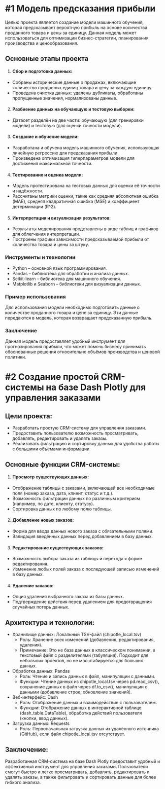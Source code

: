 # #1 Модель предсказания прибыли
Целью проекта является создание модели машинного обучения, которая предсказывает вероятную прибыль на основе количества проданного товара и цены за единицу. Данная модель может использоваться для оптимизации бизнес-стратегии, планирования производства и ценообразования.

## Основные этапы проекта
1. #### Сбор и подготовка данных:
- Собраны исторические данные о продажах, включающие количество проданных единиц товара и цену за каждую единицу.
- Проведена очистка данных: удалены дубликаты, обработаны пропущенные значения, нормализованы данные.
2. #### Разбиение данных на обучающую и тестовую выборки:
- Датасет разделён на две части: обучающую (для тренировки модели) и тестовую (для оценки точности модели).
3. #### Создание и обучение модели:
- Разработана и обучена модель машинного обучения, использующая линейную регрессию для предсказания прибыли.
- Произведена оптимизация гиперпараметров модели для достижения максимальной точности.
4. #### Тестирование и оценка модели:
- Модель протестирована на тестовых данных для оценки её точности и надёжности.
- Рассчитаны метрики оценки, такие как средняя абсолютная ошибка (MAE), средняя квадратичная ошибка (MSE) и коэффициент детерминации (R^2).
5. #### Интерпретация и визуализация результатов:
- Результаты моделирования представлены в виде таблиц и графиков для облегчения интерпретации.
- Построены графики зависимости предсказываемой прибыли от количества товара и цены за штуку.
### Инструменты и технологии
- Python – основной язык программирования.
- Pandas – библиотека для обработки и анализа данных.
- Scikit-learn – библиотека для машинного обучения.
- Matplotlib и Seaborn – библиотеки для визуализации данных.
### Пример использования
Для использования модели необходимо подготовить данные о количестве проданного товара и цене за единицу. Эти данные передаются в модель, которая возвращает предсказанную прибыль.
### Заключение
Данная модель предоставляет удобный инструмент для прогнозирования прибыли, что может помочь бизнесу принимать обоснованные решения относительно объёмов производства и ценовой политики.

# #2 Создание простой CRM-системы на базе Dash Plotly для управления заказами
## Цели проекта:

- Разработать простую CRM-систему для управления заказами.
- Предоставить пользователю возможность просматривать, добавлять, редактировать и удалять заказы.
- Реализовать фильтрацию и сортировку данных для удобства работы с большими объемами информации.

## Основные функции CRM-системы:

1. #### Просмотр существующих данных:
- Отображение таблицы с заказами, включающей все необходимые поля (номер заказа, дата, клиент, статус и т.д.).
- Возможность фильтрации данных по различным критериям (например, по дате, клиенту, статусу).
- Сортировка данных по любому полю таблицы.
2. #### Добавление новых заказов:
- Форма для ввода данных нового заказа с обязательными полями.
- Валидация введённых данных перед добавлением в базу данных.
3. #### Редактирование существующих заказов:
- Возможность выбора заказа из таблицы и перехода к форме редактирования.
- Изменение любых полей заказа с последующей записью изменений в базу данных.
4. #### Удаление заказов:
- Опция удаления выбранного заказа из базы данных.
- Подтверждение действия перед удалением для предотвращения случайных потерь данных.
## Архитектура и технологии:

- Хранилище данных: Локальный TSV-файл (chipotle_local.tsv)
  - Роль: Хранение всех изменений (добавления, редактирования, удаления).
  - Примечание: Это не база данных в классическом понимании, а текстовый файл с разделителями (табуляция). Подходит для небольших проектов, но не масштабируется для больших данных.
- Обработка данных: Pandas
  - Роль: Чтение и запись данных в файл, манипуляции с данными.
  - Функции: Чтение данных из chipotle_local.tsv через pd.read_csv(), сохранение данных в файл через df.to_csv(), манипуляции с данными (добавление строк, обновление значений).
- Веб-интерфейс: Dash
  - Роль: Отображение данных и взаимодействие с пользователем.
  - Функции: Отображение данных в интерактивной таблице (dash_table.DataTable), обработка действий пользователя (кнопки, ввод данных).
- Загрузка данных: Requests
  - Роль: Первоначальная загрузка данных из удалённого источника (GitHub), если файл chipotle_local.tsv отсутствует.
## Заключение:

Разработанная CRM-система на базе Dash Plotly предоставит удобный и эффективный инструмент для управления заказами. Пользователи смогут быстро и легко просматривать, добавлять, редактировать и удалять заказы, а также фильтровать и сортировать данные для более гибкого анализа.
